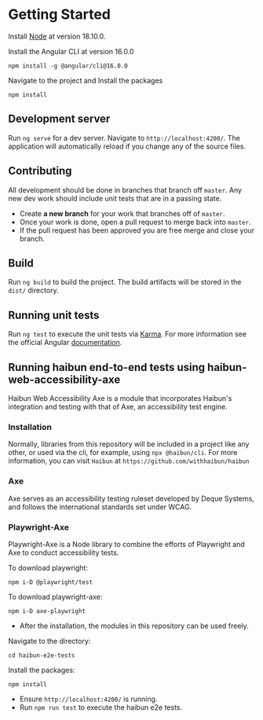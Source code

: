 # Getting Started

Install [Node](https://nodejs.org/en/blog/release/v16.14.2) at version 18.10.0.  

Install the Angular CLI at version 16.0.0

    npm install -g @angular/cli@16.0.0

Navigate to the project and Install the packages

    npm install

## Development server

Run `ng serve` for a dev server. Navigate to `http://localhost:4200/`. The application will automatically reload if you change any of the source files.

## Contributing

All development should be done in branches that branch off `master`.  Any new dev work should include unit tests that are in a passing state.

- Create **a new branch** for your work that branches off of `master`.
- Once your work is done, open a pull request to merge back into `master`.
- If the pull request has been approved you are free merge and close your branch.

## Build

Run `ng build` to build the project. The build artifacts will be stored in the `dist/` directory.

## Running unit tests

Run `ng test` to execute the unit tests via [Karma](https://karma-runner.github.io).
For more information see the official Angular [documentation](https://angular.io/guide/testing).

## Running haibun end-to-end tests using haibun-web-accessibility-axe 

Haibun Web Accessibility Axe is a module that incorporates Haibun's integration and testing with that of Axe, an accessibility test engine. 

### Installation

Normally, libraries from this repository will be included in a project like any other, or used via the cli, for example, using `npx @haibun/cli`. For more information, you can visit `Haibun` at `https://github.com/withhaibun/haibun`

### Axe 

Axe serves as an accessibility testing ruleset developed by Deque Systems, and follows the international standards set under WCAG. 

### Playwright-Axe 

Playwright-Axe is a Node library to combine the efforts of Playwright and Axe to conduct accessibility tests. 

To download playwright: 

`npm i-D @playwright/test`

To download playwright-axe: 

`npm i-D axe-playwright`

- After the installation, the modules in this repository can be used freely. 

Navigate to the directory:

    cd haibun-e2e-tests

Install the packages:
    
    npm install

- Ensure `http://localhost:4200/` is running.
- Run `npm run test` to execute the haibun e2e tests.

